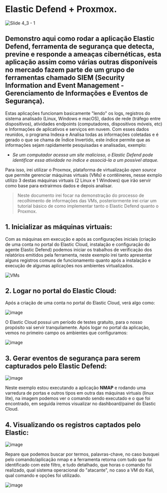 # Elastic Defend + Proxmox.
![Slide 4_3 - 1](https://github.com/user-attachments/assets/80fa8efb-ba37-4d25-88ac-59c5944c54cf)
## Demonstro aqui como rodar a aplicação Elastic Defend, ferramenta de segurança que detecta, previne e responde a ameaças cibernéticas, esta aplicação assim como várias outras disponíveis no mercado fazem parte de um grupo de ferramentas chamado SIEM (Security Information and Event Management - Gerenciamento de Informações e Eventos de Segurança).

Estas aplicações funcionam basicamente "lendo" os logs, registros do sistema analisado (Linux, Windows e macOS), dados de rede (tráfego entre dispositivos), atividades endpoints (computadores, dispositivos móveis, etc) e Informações de aplicativos e serviços em nuvem. Com esses dados reunidos, o programa Indexa e Analisa todas as informações coletadas e é gerado o que se chama de Índice Invertido, este índice permite que as informações sejam rapidamente pesquisadas e analisadas, exemplo:  

- _Se um computador acessa um site malicioso, o Elastic Defend pode identificar essa atividade no índice e associá-la a um possível ataque._

Para isso, irei utilizar o Proxmox, plataforma de virtualização _open source_ que permite gerenciar máquinas virtuais (VMs) e contêineres, nesse exmplo utilizo 3 destas máquinas virtuais (2 Linux e 1 Windows) que irão servir como base para extrairmos dados e depois analisar.

> Neste documento irei focar na demonstração do processo de recolhimento de informações das VMs, posteriormente irei criar um tutorial básico de como implementar tanto o Elastic Defend quanto o Proxmox.

## 1. Inicializar as máquinas virtuais:
Com as máquinas em execução e após as configurações iniciais (criação de uma conta no portal do Elastic Cloud, instalação e configuração do agente Elastic Defend) podemos iniciar os trabalhos de verificação dos relatórios emitidos pela ferramenta, neste exemplo irei tanto apresentar alguns registros comuns de funcionamento quanto após a instalação e execução de algumas aplicações nos ambientes virtualizados.

![VMs](https://github.com/user-attachments/assets/10129944-abc9-4e44-8a0e-b0cf1fbcbae9)

## 2. Logar no portal do Elastic Cloud:
Após a criação de uma conta no portal do Elastic Cloud, verá algo como:

![image](https://github.com/user-attachments/assets/875882fb-dda8-4fda-a5af-bb829e755e8f)

O Elastic Cloud possui um período de testes gratuito, para o nosso propósito vai servir tranquilamente.
Após logar no portal da aplicação, vemos no primeiro campo os ambientes que configuramos:

![image](https://github.com/user-attachments/assets/175627bd-6539-4a24-937f-e3dbb02f4292)

## 3. Gerar eventos de segurança para serem capturados pelo Elastic Defend:
![image](https://github.com/user-attachments/assets/ec71e64a-adaa-4343-92db-369a2dbd9048)

Neste exemplo estou executando a aplicação **NMAP** e rodando uma varredura de portas e outros tipos em outra das máquinas virtuais (linux lite), na imagem podemos ver o comando sendo executado e o que foi encontrado, em seguida iremos visualizar no dashboard/painel do Elastic Cloud.

## 4. Visualizando os registros captados pelo Elastic:

![image](https://github.com/user-attachments/assets/dfdb3bdc-8278-44ac-9b43-a8913a00557a)

Repare que podemos buscar por termos, palavras-chave, no caso busquei pelo comando/aplicação nmap e a ferramenta retorna com tudo que foi identificado com este filtro, e tudo detalhado, que horas o comando foi realizado, qual sistema operacional do "atacante", no caso a VM do Kali, qual comando e opções foi utilizado.

![image](https://github.com/user-attachments/assets/0068f434-adbd-40f9-b825-af318c2d775f)



